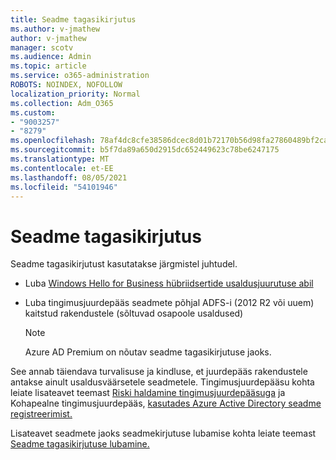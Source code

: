 ```yaml
---
title: Seadme tagasikirjutus
ms.author: v-jmathew
author: v-jmathew
manager: scotv
ms.audience: Admin
ms.topic: article
ms.service: o365-administration
ROBOTS: NOINDEX, NOFOLLOW
localization_priority: Normal
ms.collection: Adm_O365
ms.custom:
- "9003257"
- "8279"
ms.openlocfilehash: 78af4dc8cfe38586dcec8d01b72170b56d98fa27860489bf2ca9544f32210c37
ms.sourcegitcommit: b5f7da89a650d2915dc652449623c78be6247175
ms.translationtype: MT
ms.contentlocale: et-EE
ms.lasthandoff: 08/05/2021
ms.locfileid: "54101946"
---
```

# <a name="device-writeback"></a>Seadme tagasikirjutus

Seadme tagasikirjutust kasutatakse järgmistel juhtudel.

- Luba [Windows Hello for Business hübriidsertide usaldusjuurutuse abil](https://docs.microsoft.com/windows/security/identity-protection/hello-for-business/hello-hybrid-cert-trust-prereqs#device-registration)
- Luba tingimusjuurdepääs seadmete põhjal ADFS-i (2012 R2 või uuem) kaitstud rakendustele (sõltuvad osapoole usaldused)

    > [!NOTE]
    > Azure AD Premium on nõutav seadme tagasikirjutuse jaoks.

See annab täiendava turvalisuse ja kindluse, et juurdepääs rakendustele antakse ainult usaldusväärsetele seadmetele. Tingimusjuurdepääsu kohta leiate lisateavet teemast [Riski haldamine tingimusjuurdepääsuga](https://docs.microsoft.com/azure/active-directory/conditional-access/overview) ja Kohapealne tingimusjuurdepääs, [kasutades Azure Active Directory seadme registreerimist.](https://docs.microsoft.com/azure/active-directory/devices/overview)

Lisateavet seadmete jaoks seadmekirjutuse lubamise kohta leiate teemast [Seadme tagasikirjutuse lubamine.](https://docs.microsoft.com/azure/active-directory/hybrid/how-to-connect-device-writeback)
